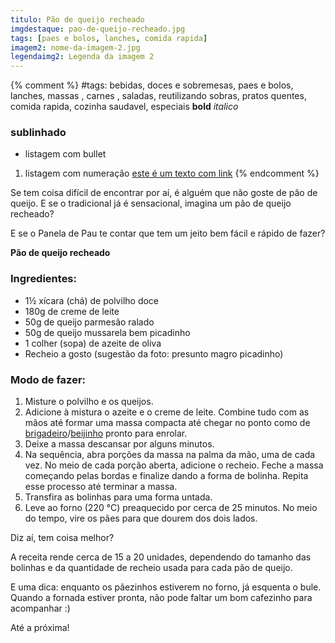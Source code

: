 ```yaml
---
titulo: Pão de queijo recheado
imgdestaque: pao-de-queijo-recheado.jpg
tags: [paes e bolos, lanches, comida rapida]
imagem2: nome-da-imagem-2.jpg
legendaimg2: Legenda da imagem 2
---
```

{% comment %}
#tags: bebidas, doces e sobremesas, paes e bolos, lanches, massas , carnes , saladas, reutilizando sobras, pratos quentes, comida rapida, cozinha saudavel, especiais
**bold**
*italico*
### sublinhado
* listagem com bullet
1. listagem com numeração
[este é um texto com link](https://www.enderecodolink.com)
{% endcomment %}

Se tem coisa difícil de encontrar por aí, é alguém que não goste de pão de queijo. E se o tradicional já é sensacional, imagina um pão de queijo recheado? 

E se o Panela de Pau te contar que tem um jeito bem fácil e rápido de fazer? 

**Pão de queijo recheado**

### Ingredientes:

* 1½ xícara (chá) de polvilho doce
* 180g de creme de leite 
* 50g de queijo parmesão ralado
* 50g de queijo mussarela bem picadinho
* 1 colher (sopa) de azeite de oliva
* Recheio a gosto (sugestão da foto: presunto magro picadinho)

### Modo de fazer:

1. Misture o polvilho e os queijos. 
2. Adicione à mistura o azeite e o creme de leite. Combine tudo com as mãos até formar uma massa compacta até chegar no ponto como de [brigadeiro](http://paneladepau.com.br/brigadeiro-de-ovomaltine)/[beijinho](http://paneladepau.com.br/beijinho-recheado) pronto para enrolar.
3. Deixe a massa descansar por alguns minutos. 
4. Na sequência, abra porções da massa na palma da mão, uma de cada vez. No meio de cada porção aberta, adicione o recheio. Feche a massa começando pelas bordas e finalize dando a forma de bolinha. Repita esse processo até terminar a massa. 
5. Transfira as bolinhas para uma forma untada. 
6. Leve ao forno (220 °C) preaquecido por cerca de 25 minutos. No meio do tempo, vire os pães para que dourem dos dois lados.

Diz aí, tem coisa melhor? 

A receita rende cerca de 15 a 20 unidades, dependendo do tamanho das bolinhas e da quantidade de recheio usada para cada pão de queijo.

E uma dica: enquanto os pãezinhos estiverem no forno, já esquenta o bule. Quando a fornada estiver pronta, não pode faltar um bom cafezinho para acompanhar :)


Até a próxima!
